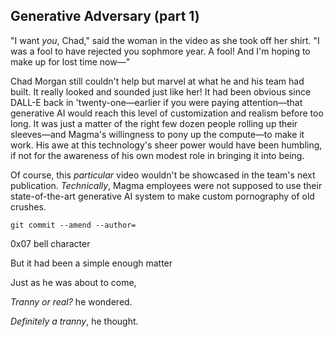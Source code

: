 ## Generative Adversary (part 1)

"I want _you_, Chad," said the woman in the video as she took off her shirt. "I was a fool to have rejected you sophmore year. A fool! And I'm hoping to make up for lost time now—"

Chad Morgan still couldn't help but marvel at what he and his team had built. It really looked and sounded just like her! It had been obvious since DALL-E back in 'twenty-one—earlier if you were paying attention—that generative AI would reach this level of customization and realism before too long. It was just a matter of the right few dozen people rolling up their sleeves—and Magma's willingness to pony up the compute—to make it work. His awe at this technology's sheer power would have been humbling, if not for the awareness of his own modest role in bringing it into being.

Of course, this _particular_ video wouldn't be showcased in the team's next publication. _Technically_, Magma employees were not supposed to use their state-of-the-art generative AI system to make custom pornography of old crushes.


`git commit --amend --author=`

0x07 bell character

But it had been a simple enough matter 

Just as he was about to come,

_Tranny or real?_ he wondered.

_Definitely a tranny_, he thought.
